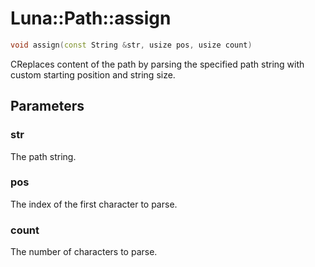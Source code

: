 # Luna::Path::assign

```c++
void assign(const String &str, usize pos, usize count)
```

CReplaces content of the path by parsing the specified path string with custom starting position and string size. 



## Parameters
### str
The path string. 

### pos
The index of the first character to parse. 

### count
The number of characters to parse. 

